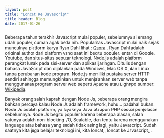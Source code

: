 ```yaml
---
layout: post
title: "Loncat Ke Javascript"
title_header: Blog
date: 2017-03-26
---
```


<p>
Beberapa tahun terakhir Javascript mulai populer, sebelumnya si emang udah populer, cuman agak beda nih. 
Popularitas Javascript mulai naik sejak munculnya platform karya Ryan Dahl lihat : <a href="https://www.quora.com/Who-is-Ryan-Dahl">Quora</a> . Ryan Dahl adalah original author dari platform yang saat ini begitu populer, entah di Google, Youtube, dan situs-situs seputar teknologi. Node.js adalah platform perangkat lunak pada sisi-server dan aplikasi jaringan. Ditulis dengan bahasa JavaScript dan dijalankan pada Windows, Mac OS X, dan Linux tanpa perubahan kode program. Node.js memiliki pustaka server HTTP sendiri sehingga memungkinkan untuk menjalankan server web tanpa menggunakan program server web seperti Apache atau Lighttpd sumber: <a href="https://id.wikipedia.org/wiki/Node.js">Wikipedia</a>.
</p>
<p>
Banyak orang salah kaprah dengan Node Js, beberapa orang mengira bahkan percaya kalau Node Js adalah framework, huhu... padahal bukan. Node Js adalah platform, ya layaknya Java ataupun PHP sesuai penjelasan sebelumnya. Node Js begitu populer karena beberapa alasan, salah satunya adalah non-blocking I/O, Scalable, dan tentu karena menggunakan language atau bahasa yang sudah tidak asing lagi, yaitu Javascript. Sudah saatnya kita juga belajar teknologi ini, kita loncat,, loncat ke Javascript,,.
</p>
